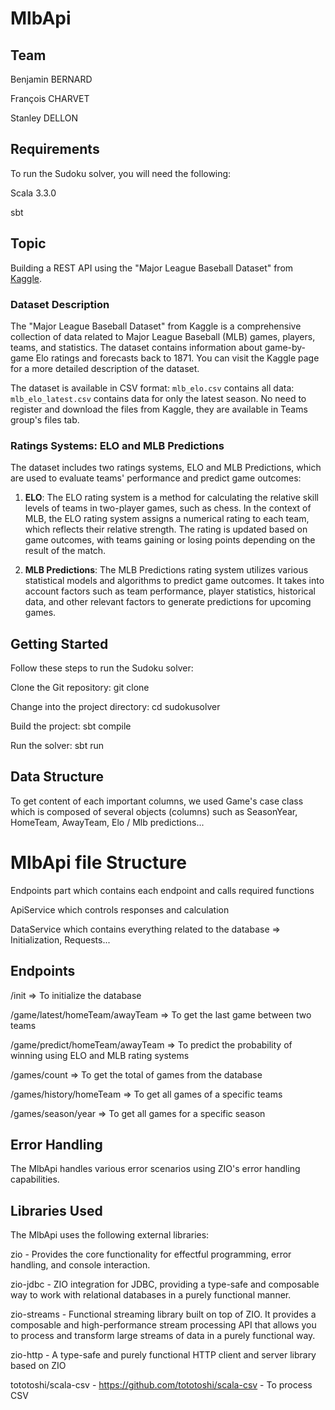 # MlbApi

## Team

Benjamin BERNARD

François CHARVET

Stanley DELLON

## Requirements
To run the Sudoku solver, you will need the following:

Scala 3.3.0

sbt

## Topic

Building a REST API using the "Major League Baseball Dataset" from [Kaggle](https://www.kaggle.com/datasets/saurabhshahane/major-league-baseball-dataset).

### Dataset Description
The "Major League Baseball Dataset" from Kaggle is a comprehensive collection of data related to Major League Baseball (MLB) games, players, teams, and statistics. The dataset contains information about game-by-game Elo ratings and forecasts back to 1871. You can visit the Kaggle page for a more detailed description of the dataset.

The dataset is available in CSV format: `mlb_elo.csv` contains all data: `mlb_elo_latest.csv` contains data for only the latest season. No need to register and download the files from Kaggle, they are available in Teams group's files tab.

### Ratings Systems: ELO and MLB Predictions
The dataset includes two ratings systems, ELO and MLB Predictions, which are used to evaluate teams' performance and predict game outcomes:

1. **ELO**: The ELO rating system is a method for calculating the relative skill levels of teams in two-player games, such as chess. In the context of MLB, the ELO rating system assigns a numerical rating to each team, which reflects their relative strength. The rating is updated based on game outcomes, with teams gaining or losing points depending on the result of the match.

2. **MLB Predictions**: The MLB Predictions rating system utilizes various statistical models and algorithms to predict game outcomes. It takes into account factors such as team performance, player statistics, historical data, and other relevant factors to generate predictions for upcoming games.

## Getting Started
Follow these steps to run the Sudoku solver:

Clone the Git repository: git clone <repository-url>

Change into the project directory: cd sudokusolver

Build the project: sbt compile

Run the solver: sbt run

## Data Structure
To get content of each important columns, we used Game's case class which is composed of several objects (columns) such as SeasonYear, HomeTeam, AwayTeam, Elo / Mlb predictions...

# MlbApi file Structure

Endpoints part which contains each endpoint and calls required functions

ApiService which controls responses and calculation

DataService which contains everything related to the database => Initialization, Requests...

## Endpoints 

/init => To initialize the database

/game/latest/homeTeam/awayTeam => To get the last game between two teams

/game/predict/homeTeam/awayTeam => To predict the probability of winning using ELO and MLB rating systems

/games/count => To get the total of games from the database

/games/history/homeTeam => To get all games of a specific teams

/games/season/year => To get all games for a specific season

## Error Handling
The MlbApi handles various error scenarios using ZIO's error handling capabilities.

## Libraries Used
The MlbApi uses the following external libraries:

zio - Provides the core functionality for effectful programming, error handling, and console interaction.

zio-jdbc - ZIO integration for JDBC, providing a type-safe and composable way to work with relational databases in a purely functional manner.

zio-streams - Functional streaming library built on top of ZIO. It provides a composable and high-performance stream processing API that allows you to process and transform large streams of data in a purely functional way.

zio-http - A type-safe and purely functional HTTP client and server library based on ZIO

tototoshi/scala-csv - https://github.com/tototoshi/scala-csv - To process CSV
